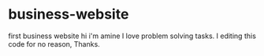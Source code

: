 # business-website
first business website
hi i'm amine
I love problem solving tasks.
I editing this code for no reason, Thanks.
